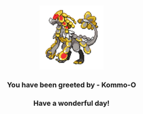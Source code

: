 <p align="center">
    <img src="https://raw.githubusercontent.com/PokeAPI/sprites/master/sprites/pokemon/784.png" width="150" height="150">
</p>
<h3 align="center">You have been greeted by - <b>Kommo-O</b></h3>
<h3 align="center">Have a wonderful day!</h3>
